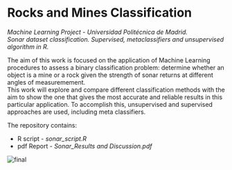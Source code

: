 # Rocks and Mines Classification
*Machine Learning Project - Universidad Politécnica de Madrid.  
Sonar dataset classification. Supervised, metaclassifiers and unsupervised algorithm in R.*
  
The aim of this work is focused on the application of Machine Learning procedures to assess a binary classification problem: determine whether an object is a mine or a rock given the strength of sonar returns at different angles of measuremement.  
This work will explore and compare different classification methods with the aim to show the one that gives the most accurate and reliable results in this particular application.
To accomplish this, unsupervised and supervised approaches are used, including meta classifiers.  

The repository contains: 
- R script - *sonar_script.R*
- pdf Report - *Sonar_Results and Discussion.pdf*

![final](https://user-images.githubusercontent.com/55877748/88174486-a9548900-cc24-11ea-86f2-380e513b97b2.JPG)

